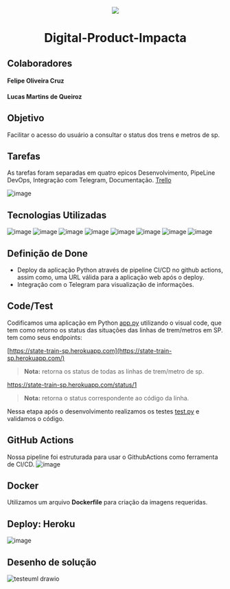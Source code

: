 <p align="center">
<img src="http://img.shields.io/static/v1?label=STATUS&message=EM%20DESENVOLVIMENTO&color=GREEN&style=for-the-badge"/>
</p>

<h1 align="center"> Digital-Product-Impacta </h1>
<h2> Colaboradores </h2>
<h4> Felipe Oliveira Cruz </h4>
<h4> Lucas Martins de Queiroz </h4>

## Objetivo
Facilitar o acesso do usuário a consultar o status dos trens e metros de sp.

## Tarefas
As tarefas foram separadas em quatro epicos Desenvolvimento, PipeLine DevOps, Integração com Telegram, Documentação.
[Trello](https://trello.com/b/FPNtwsIM/digital-product-impacta)

![image](https://user-images.githubusercontent.com/52111260/197317992-e88579db-598c-4aa1-9b2a-b600a5e6f03b.png)

## Tecnologias Utilizadas
![image](https://img.shields.io/badge/Python-14354C?style=for-the-badge&logo=python&logoColor=white)
![image](https://img.shields.io/badge/Heroku-430098?style=for-the-badge&logo=heroku&logoColor=white)
![image](https://img.shields.io/badge/Git-E34F26?style=for-the-badge&logo=git&logoColor=white)
![image](https://img.shields.io/badge/GitHub-100000?style=for-the-badge&logo=github&logoColor=white)
![image](https://img.shields.io/badge/Docker-2496ED?style=for-the-badge&logo=docker&logoColor=white)
![image](https://img.shields.io/badge/Trello-0052CC?style=for-the-badge&logo=trello&logoColor=white)
![image](https://img.shields.io/badge/GitHub_Actions-2088FF?style=for-the-badge&logo=github-actions&logoColor=white)
![image](https://img.shields.io/badge/VSCode-0078D4?style=for-the-badge&logo=visual%20studio%20code&logoColor=white)

## Definição de Done

 - Deploy da aplicação Python através de pipeline CI/CD no github actions, assim como, uma URL válida para a aplicação web após o deploy.
 - Integração com o Telegram para visualização de informações.

## Code/Test

Codificamos uma aplicação em Python [app.py](https://github.com/FelipeOliveira97/Digital-Product-Impacta/blob/main/app.py) utilizando o visual code, que tem como retorno os status das situações das linhas de trem/metros em SP.
tem como seus endpoints:

[https://state-train-sp.herokuapp.com](https://state-train-sp.herokuapp.com/)
   > **Nota:** retorna os status de todas as linhas de trem/metro de sp.
   
https://state-train-sp.herokuapp.com/status/1
   > **Nota:** retorna o status correspondente ao código da linha.

Nessa etapa após o desenvolvimento realizamos os testes [test.py]([app.py](https://github.com/FelipeOliveira97/Digital-Product-Impacta/blob/main/app.py)) e validamos o código.

## GitHub Actions 

Nossa pipeline foi estruturada para usar o GithubActions como ferramenta de CI/CD.
![image](https://user-images.githubusercontent.com/52111260/197317604-dbf847f0-5628-4859-8901-e9357814c462.png)

## Docker
Utilizamos um arquivo **Dockerfile** para criação da imagens requeridas.

## Deploy: Heroku

![image](https://user-images.githubusercontent.com/52111260/197317834-8ecf76d4-3c61-4bf5-b8b2-f9a727df14dc.png)

## Desenho de solução
![testeuml drawio](https://user-images.githubusercontent.com/56937166/197299234-6b965406-4ddf-40f5-bd05-301bd12e6826.png)


